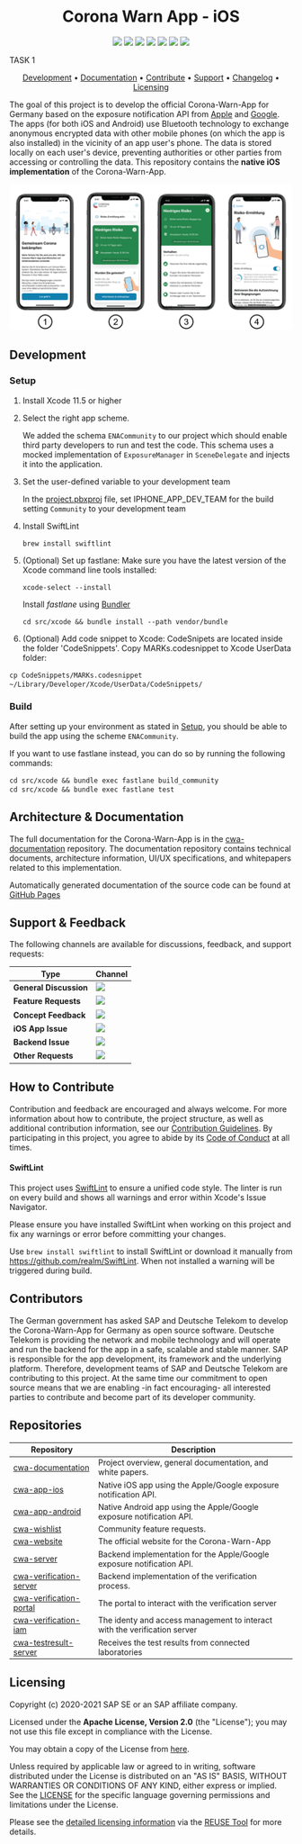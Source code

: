 <h1 align="center">
    Corona Warn App - iOS
</h1>

<p align="center">
   <a href="https://github.com/corona-warn-app/cwa-app-ios/commits/" title="Last Commit"><img src="https://img.shields.io/github/last-commit/corona-warn-app/cwa-app-ios?style=flat"></a>
   <a href="https://github.com/corona-warn-app/cwa-app-ios/issues" title="Open Issues"><img src="https://img.shields.io/github/issues/corona-warn-app/cwa-app-ios?style=flat"></a>
   <a href="https://circleci.com/gh/corona-warn-app/cwa-app-ios" title="Build Status"><img src="https://circleci.com/gh/corona-warn-app/cwa-app-ios.png?circle-token=656940b0df758209128b0d782c5f8885ddceb7a8&style=shield"></a>
   <a href="https://sonarcloud.io/component_measures?id=corona-warn-app_cwa-app-ios&metric=Coverage&view=list" title="Coverage"><img src="https://sonarcloud.io/api/project_badges/measure?project=corona-warn-app_cwa-app-ios&metric=coverage"></a>
   <a href="./LICENSE" title="License"><img src="https://img.shields.io/badge/License-Apache%202.0-green.svg"></a>
   <a href="https://github-tools.github.io/github-release-notes/" title="Automated Release Notes"><img src="https://img.shields.io/badge/%F0%9F%A4%96-release%20notes-00B2EE.svg"></a>
   <a href="https://api.reuse.software/info/github.com/corona-warn-app/cwa-app-ios" title="REUSE Status"><img src="https://api.reuse.software/badge/github.com/corona-warn-app/cwa-app-ios"></a>      
</p>

TASK 1

<p align="center">
  <a href="#development">Development</a> •
  <a href="#architecture--documentation">Documentation</a> •
  <a href="#how-to-contribute">Contribute</a> •
  <a href="#support--feedback">Support</a> •
  <a href="https://github.com/corona-warn-app/cwa-app-ios/releases">Changelog</a> •
  <a href="#licensing">Licensing</a>
</p>


The goal of this project is to develop the official Corona-Warn-App for Germany based on the exposure notification API from [Apple](https://www.apple.com/covid19/contacttracing/) and [Google](https://www.google.com/covid19/exposurenotifications/). The apps (for both iOS and Android) use Bluetooth technology to exchange anonymous encrypted data with other mobile phones (on which the app is also installed) in the vicinity of an app user's phone. The data is stored locally on each user's device, preventing authorities or other parties from accessing or controlling the data. This repository contains the **native iOS implementation** of the Corona-Warn-App.

![Figure 1: UI Screens for Apple iOS](https://github.com/corona-warn-app/cwa-documentation/blob/master/images/ui_screens/ui_screens_ios.png "Figure 1: UI Screens for Apple iOS")

## Development

### Setup

1. Install Xcode 11.5 or higher
2. Select the right app scheme.

   We added the schema `ENACommunity` to our project which should enable third party developers to run and test the code. This schema uses a mocked implementation of `ExposureManager` in `SceneDelegate` and injects it into the application.

3. Set the user-defined variable to your development team

   In the [project.pbxproj](./src/xcode/ENA/ENA.xcodeproj/project.pbxproj) file, set IPHONE_APP_DEV_TEAM for the build setting `Community` to your development team
4. Install SwiftLint

   ```console
   brew install swiftlint
   ```

5. (Optional) Set up fastlane:
   Make sure you have the latest version of the Xcode command line tools installed:

   ```console
   xcode-select --install
   ```
   Install _fastlane_ using [Bundler](https://bundler.io/)
   ```console
   cd src/xcode && bundle install --path vendor/bundle
   ```

6. (Optional) Add code snippet to Xcode:
CodeSnipets are located inside the folder 'CodeSnippets'.
Copy MARKs.codesnippet  to Xcode UserData folder:
 ```console
 cp CodeSnippets/MARKs.codesnippet ~/Library/Developer/Xcode/UserData/CodeSnippets/
 ```

### Build

After setting up your environment as stated in [Setup](#Setup), you should be able to build the app using the scheme `ENACommunity`.

If you want to use fastlane instead, you can do so by running the following commands:

```console
cd src/xcode && bundle exec fastlane build_community
cd src/xcode && bundle exec fastlane test
```

## Architecture & Documentation

The full documentation for the Corona-Warn-App is in the [cwa-documentation](https://github.com/corona-warn-app/cwa-documentation) repository. The documentation repository contains technical documents, architecture information, UI/UX specifications, and whitepapers related to this implementation.

Automatically generated documentation of the source code can be found at [GitHub Pages](https://corona-warn-app.github.io/cwa-app-ios/index.html)

## Support & Feedback

The following channels are available for discussions, feedback, and support requests:

| Type                     | Channel                                                |
| ------------------------ | ------------------------------------------------------ |
| **General Discussion**   | <a href="https://github.com/corona-warn-app/cwa-documentation/issues/new/choose" title="General Discussion"><img src="https://img.shields.io/github/issues/corona-warn-app/cwa-documentation/question.svg?style=flat-square"></a> </a>   |
| **Feature Requests**    | <a href="https://github.com/corona-warn-app/cwa-wishlist/issues/new/choose" title="Create Feature Request"><img src="https://img.shields.io/github/issues/corona-warn-app/cwa-wishlist?style=flat-square"></a>  |
| **Concept Feedback**    | <a href="https://github.com/corona-warn-app/cwa-documentation/issues/new/choose" title="Open Concept Feedback"><img src="https://img.shields.io/github/issues/corona-warn-app/cwa-documentation/architecture.svg?style=flat-square"></a>  |
| **iOS App Issue**    | <a href="https://github.com/corona-warn-app/cwa-app-ios/issues/new/choose" title="Open iOS Suggestion"><img src="https://img.shields.io/github/issues/corona-warn-app/cwa-app-ios?style=flat-square"></a>  |
| **Backend Issue**    | <a href="https://github.com/corona-warn-app/cwa-server/issues/new/choose" title="Open Backend Issue"><img src="https://img.shields.io/github/issues/corona-warn-app/cwa-server?style=flat-square"></a>  |
| **Other Requests**    | <a href="mailto:corona-warn-app.opensource@sap.com" title="Email CWA Team"><img src="https://img.shields.io/badge/email-CWA%20team-green?logo=mail.ru&style=flat-square&logoColor=white"></a>   |

## How to Contribute

Contribution and feedback are encouraged and always welcome. For more information about how to contribute, the project structure, as well as additional contribution information, see our [Contribution Guidelines](./CONTRIBUTING.md). By participating in this project, you agree to abide by its [Code of Conduct](./CODE_OF_CONDUCT.md) at all times.

#### SwiftLint

This project uses [SwiftLint](https://github.com/realm/SwiftLint) to ensure a unified code style. The linter is run on every build and shows all warnings and error within Xcode's Issue Navigator.

Please ensure you have installed SwiftLint when working on this project and fix any warnings or error before committing your changes.

Use `brew install swiftlint` to install SwiftLint or download it manually from https://github.com/realm/SwiftLint. When not installed a warning will be triggered during build.

## Contributors

The German government has asked SAP and Deutsche Telekom to develop the Corona-Warn-App for Germany as open source software. Deutsche Telekom is providing the network and mobile technology and will operate and run the backend for the app in a safe, scalable and stable manner. SAP is responsible for the app development, its framework and the underlying platform. Therefore, development teams of SAP and Deutsche Telekom are contributing to this project. At the same time our commitment to open source means that we are enabling -in fact encouraging- all interested parties to contribute and become part of its developer community.

## Repositories

| Repository          | Description                                                           |
| ------------------- | --------------------------------------------------------------------- |
| [cwa-documentation] | Project overview, general documentation, and white papers.            |
| [cwa-app-ios]       | Native iOS app using the Apple/Google exposure notification API.      |
| [cwa-app-android]   | Native Android app using the Apple/Google exposure notification API.  |
| [cwa-wishlist]      | Community feature requests.                                           |
| [cwa-website]       | The official website for the Corona-Warn-App                          |
| [cwa-server]        | Backend implementation for the Apple/Google exposure notification API.|
| [cwa-verification-server] | Backend implementation of the verification process.             |
| [cwa-verification-portal] | The portal to interact with the verification server             |
| [cwa-verification-iam]    | The identy and access management to interact with the verification server |
| [cwa-testresult-server]   | Receives the test results from connected laboratories           |

[cwa-documentation]: https://github.com/corona-warn-app/cwa-documentation
[cwa-app-ios]: https://github.com/corona-warn-app/cwa-app-ios
[cwa-app-android]: https://github.com/corona-warn-app/cwa-app-android
[cwa-wishlist]: https://github.com/corona-warn-app/cwa-wishlist
[cwa-website]: https://github.com/corona-warn-app/cwa-website
[cwa-server]: https://github.com/corona-warn-app/cwa-server
[cwa-verification-server]: https://github.com/corona-warn-app/cwa-verification-server
[cwa-verification-portal]: https://github.com/corona-warn-app/cwa-verification-portal
[cwa-verification-iam]: https://github.com/corona-warn-app/cwa-verification-iam
[cwa-testresult-server]: https://github.com/corona-warn-app/cwa-testresult-server

## Licensing

Copyright (c) 2020-2021 SAP SE or an SAP affiliate company.

Licensed under the **Apache License, Version 2.0** (the "License"); you may not use this file except in compliance with the License.

You may obtain a copy of the License from [here](./LICENSE).

Unless required by applicable law or agreed to in writing, software distributed under the License is distributed on an "AS IS" BASIS, WITHOUT WARRANTIES OR CONDITIONS OF ANY KIND, either express or implied. See the [LICENSE](./LICENSE) for the specific language governing permissions and limitations under the License.

Please see the [detailed licensing information](https://api.reuse.software/info/github.com/corona-warn-app/cwa-app-ios) via the [REUSE Tool](https://reuse.software/) for more details.
